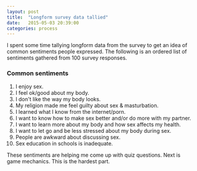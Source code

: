 ```yaml
---
layout: post
title:  "Longform survey data tallied"
date:   2015-05-03 20:39:00
categories: process
---
```


I spent some time tallying longform data from the survey to get an idea of common sentiments people expressed. The following is an ordered list of sentiments gathered from 100 survey responses.

### Common sentiments
1. I enjoy sex.
2. I feel ok/good about my body.
3. I don't like the way my body looks.
4. My religion made me feel guilty about sex & masturbation.
5. I learned what I know from the internet/porn.
6. I want to know how to make sex better and/or do more with my partner.
7. I want to learn more about my body and how sex affects my health.
8. I want to let go and be less stressed about my body during sex.
9. People are awkward about discussing sex.
10. Sex education in schools is inadequate.

These sentiments are helping me come up with quiz questions. Next is game mechanics. This is the hardest part.
